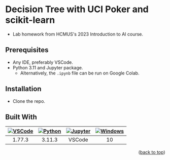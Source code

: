<a name="readme-top"></a>

# Decision Tree with UCI Poker and scikit-learn

- Lab homework from HCMUS's 2023 Introduction to AI course.

## Prerequisites

- Any IDE, preferably VSCode.
- Python 3.11 and Jupyter package.
  - Alternatively, the `.ipynb` file can be run on Google Colab.

## Installation

- Clone the repo.
  
## Built With

[vscodeicon]: https://skillicons.dev/icons?i=vscode&theme=dark
[vscodeurl]: https://code.visualstudio.com/

[pythonicon]: https://skillicons.dev/icons?i=py&theme=dark
[pythonurl]: https://www.python.org/

[jupytericon]: https://cdn.jsdelivr.net/gh/devicons/devicon/icons/jupyter/jupyter-original-wordmark.svg
[jupyterurl]: https://code.visualstudio.com/docs/datascience/jupyter-notebooks

[windowsicon]: https://cdn.jsdelivr.net/gh/devicons/devicon/icons/windows8/windows8-original.svg
[windowsurl]: https://www.microsoft.com/en-us/windows/

| [![VSCode][vscodeicon]][vscodeurl] | [![Python][pythonicon]][pythonurl] | [![Jupyter][jupytericon]][jupyterurl] | [![Windows][windowsicon]][windowsurl] |
| :-: | :-: | :-: | :-: |
| 1.77.3 | 3.11.3 | VSCode | &nbsp;&nbsp; 10 &nbsp;&nbsp; |

<p align="right">(<a href="#readme-top">back to top</a>)</p>
